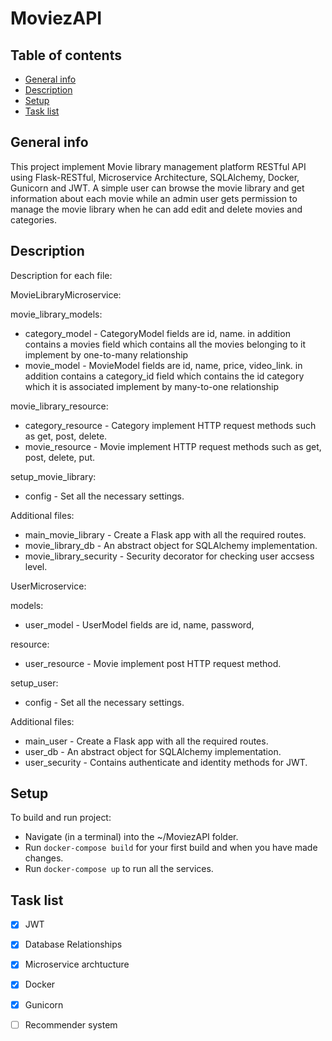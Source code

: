 # MoviezAPI
## Table of contents
* [General info](#general-info)
* [Description](#description)
* [Setup](#setup)
* [Task list](#task-list)

## General info
This project implement Movie library management platform RESTful API using Flask-RESTful, Microservice Architecture, SQLAlchemy, Docker, Gunicorn and JWT. A simple user can browse the movie library and get information about each movie while an admin user gets permission to manage the movie library when he can add edit and delete movies and categories.

## Description
Description for each file:

MovieLibraryMicroservice:

movie_library_models:
* category_model -  CategoryModel fields are id, name. in addition contains a movies field which contains all the movies belonging to it implement by one-to-many relationship
* movie_model -  MovieModel fields are id, name, price, video_link. in addition contains a category_id field which contains the id category which it is associated implement by many-to-one relationship

movie_library_resource: 
* category_resource -  Category implement HTTP request methods such as get, post, delete. 
* movie_resource -  Movie implement HTTP request methods such as get, post, delete, put. 

setup_movie_library:
* config - Set all the necessary settings.

Additional files:
* main_movie_library - Create a Flask app with all the required routes.
* movie_library_db - An abstract object for SQLAlchemy implementation.
* movie_library_security - Security decorator for checking user accsess level.

UserMicroservice:

models:
* user_model -  UserModel fields are id, name, password,

resource: 
* user_resource -  Movie implement post HTTP request method. 

setup_user:
* config - Set all the necessary settings.

Additional files:
* main_user - Create a Flask app with all the required routes.
* user_db - An abstract object for SQLAlchemy implementation.
* user_security - Contains authenticate and identity methods for JWT.

## Setup
To build and run project:

* Navigate (in a terminal) into the ~/MoviezAPI folder.
* Run ```docker-compose build``` for your first build and when you have made changes.
* Run ```docker-compose up``` to run all the services.


## Task list
- [x] JWT
- [x] Database Relationships
- [x] Microservice archtucture
- [x] Docker
- [x] Gunicorn
- [ ] Recommender system


